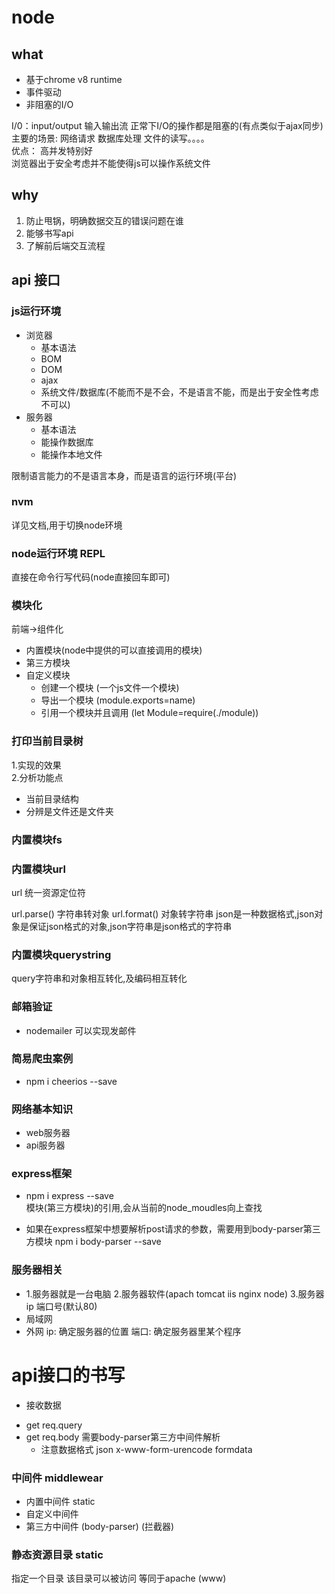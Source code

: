 # node

## what
  + 基于chrome v8 runtime
  + 事件驱动
  + 非阻塞的I/O

  I/0：input/output 输入输出流 正常下I/O的操作都是阻塞的(有点类似于ajax同步)  
  主要的场景: 网络请求 数据库处理 文件的读写。。。。  
  优点： 高并发特别好  
  浏览器出于安全考虑并不能使得js可以操作系统文件

## why
  1. 防止甩锅，明确数据交互的错误问题在谁
  2. 能够书写api  
  3. 了解前后端交互流程

## api 接口

### js运行环境
  + 浏览器
    - 基本语法
    - BOM
    - DOM
    - ajax
    - 系统文件/数据库(不能而不是不会，不是语言不能，而是出于安全性考虑不可以)
  + 服务器
    - 基本语法
    - 能操作数据库
    - 能操作本地文件

  限制语言能力的不是语言本身，而是语言的运行环境(平台)

### nvm 
  详见文档,用于切换node环境

### node运行环境 REPL

  直接在命令行写代码(node直接回车即可)

### 模块化
  前端→组件化
  + 内置模块(node中提供的可以直接调用的模块)
  + 第三方模块
  + 自定义模块
    - 创建一个模块 (一个js文件一个模块)
    - 导出一个模块 (module.exports=name)
    - 引用一个模块并且调用 (let Module=require(./module))

### 打印当前目录树
1.实现的效果  
2.分析功能点
  + 当前目录结构  
  + 分辨是文件还是文件夹

### 内置模块fs

### 内置模块url
  url 统一资源定位符

  url.parse() 字符串转对象
  url.format() 对象转字符串
  json是一种数据格式,json对象是保证json格式的对象,json字符串是json格式的字符串

### 内置模块querystring
   query字符串和对象相互转化,及编码相互转化

### 邮箱验证
   + nodemailer 可以实现发邮件

### 简易爬虫案例
   + npm i cheerios --save 

### 网络基本知识
  + web服务器
  + api服务器
  
### express框架
  + npm i express --save    
  模块(第三方模块)的引用,会从当前的node_moudles向上查找

  + 如果在express框架中想要解析post请求的参数，需要用到body-parser第三方模块
    npm i body-parser --save

### 服务器相关
  + 1.服务器就是一台电脑 2.服务器软件(apach tomcat iis nginx node) 3.服务器ip 端口号(默认80)
  + 局域网 
  + 外网 
    ip: 确定服务器的位置
    端口: 确定服务器里某个程序

# api接口的书写
  + 接收数据
  - get req.query
  - get req.body 需要body-parser第三方中间件解析
    + 注意数据格式 json x-www-form-urencode formdata

### 中间件 middlewear
  + 内置中间件 static
  + 自定义中间件
  + 第三方中间件 (body-parser) (拦截器)

### 静态资源目录 static
  指定一个目录 该目录可以被访问  等同于apache (www)